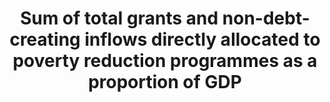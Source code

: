 ---
data_non_statistical: true
goal_meta_link: http://unstats.un.org/sdgs/files/metadata-compilation/Metadata-Goal-1.pdf
graph: null
graph_title: Sum of total grants and non-debt-creating inflows directly allocated
  to poverty reduction programmes as a proportion of GDP
graph_type: null
has_metadata: false
indicator: 1.a.3
indicator_name: Sum of total grants and non-debt-creating inflows directly allocated
  to poverty reduction programmes as a proportion of GDP
indicator_sort_order: 01-0a-03
indicator_variable: null
layout: indicator
national_geographical_coverage: United States
permalink: /1-a-3/
published: true
reporting_status: notstarted
sdg_goal: 1
source_active_1: true
source_notes_1: null
source_title_1: null
target: Ensure significant mobilization of resources from a variety of sources, including
  through enhanced development cooperation, in order to provide adequate and predictable
  means for developing countries, in particular least developed countries, to implement
  programmes and policies to end poverty in all its dimensions.
target_id: 1.a
title: Sum of total grants and non-debt-creating inflows directly allocated to poverty
  reduction programmes as a proportion of GDP
un_designated_tier: '3'
variable_description: null
variable_notes: null
---